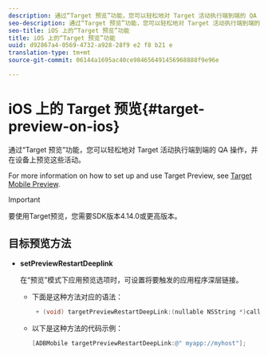 ```yaml
---
description: 通过“Target 预览”功能，您可以轻松地对 Target 活动执行端到端的 QA 操作，并在设备上预览这些活动。
seo-description: 通过“Target 预览”功能，您可以轻松地对 Target 活动执行端到端的 QA 操作，并在设备上预览这些活动。
seo-title: iOS 上的“Target 预览”功能
title: iOS 上的“Target 预览”功能
uuid: d92867a4-0569-4732-a928-28f9 e2 f8 b21 e
translation-type: tm+mt
source-git-commit: 06144a1695ac40ce984656491456968888f9e96e

---
```



# iOS 上的 Target 预览{#target-preview-on-ios}

通过“Target 预览”功能，您可以轻松地对 Target 活动执行端到端的 QA 操作，并在设备上预览这些活动。

For more information on how to set up and use Target Preview, see [Target Mobile Preview](https://docs.adobe.com/content/help/en/target/using/implement-target/mobile-apps/target-mobile-preview.html).

>[!IMPORTANT]
>
>要使用Target预览，您需要SDK版本4.14.0或更高版本。

## 目标预览方法

* **setPreviewRestartDeeplink**

   在“预览”模式下应用预览选项时，可设置将要触发的应用程序深层链接。

   * 下面是这种方法对应的语法：

      ```objective-c
       + (void) targetPreviewRestartDeepLink:(nullable NSString *)callbackURL;
      ```

   * 以下是这种方法的代码示例：

      ```objective-c
      [ADBMobile targetPreviewRestartDeepLink:@" myapp://myhost"]; 
      ```
